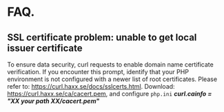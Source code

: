 # FAQ.

## SSL certificate problem: unable to get local issuer certificate
To ensure data security, curl requests to enable domain name certificate verification. If you encounter this prompt, identify that your PHP environment is not configured with a newer list of root certificates. Please refer to: https://curl.haxx.se/docs/sslcerts.html. Download: https://curl.haxx.se/ca/cacert.pem, and configure `php.ini` ***curl.cainfo = "XX your path XX/cacert.pem"***
